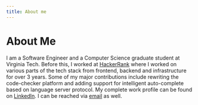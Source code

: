 ```yaml
---
title: About me
---
```


# About Me

I am a Software Engineer and a Computer Science graduate student at Virginia Tech. Before this, I worked at [HackerRank](https://www.hackerrank.com/) where I worked on various parts of the tech stack from frontend, backend and infrastructure for over 3 years. Some of my major contributions include rewriting the code-checker platform and adding support for intelligent auto-complete based on language server protocol. My complete work profile can be found on [LinkedIn](https://www.linkedin.com/in/mayank-agrawal-b680915a/). I can be reached via [email](mailto:"agarwalm214@gmail.com") as well.
